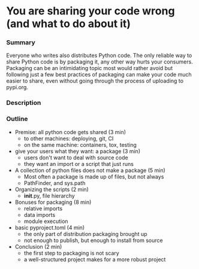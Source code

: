 # You are sharing your code wrong (and what to do about it)

### Summary
Everyone who writes also distributes Python code. The only reliable way to share Python code is by packaging it, any other way hurts your consumers. Packaging can be an intimidating topic most would rather avoid but following just a few best practices of packaging can make your code much easier to share, even without going through the process of uploading to pypi.org.

### Description


### Outline
* Premise: all python code gets shared (3 min)
    * to other machines: deploying, git, CI
    * on the same machine: containers, tox, testing
* give your users what they want: a package (3 min)
    * users don't want to deal with source code
    * they want an import or a script that just runs
* A collection of python files does not make a package (5 min)
    * Most often a package is made up of files, but not always
    * PathFinder, and sys.path
* Organizing the scripts (2 min)
    * __init__.py, file hierarchy
* Bonuses for packaging (8 min)
    * relative imports
    * data imports
    * module execution
* basic pyproject.toml (4 min)
    * the only part of distribution packaging brought up
    * not enough to publish, but enough to install from source
* Conclusion (2 min)
    * the first step to packaging is not scary
    * a well-structured project makes for a more robust project
